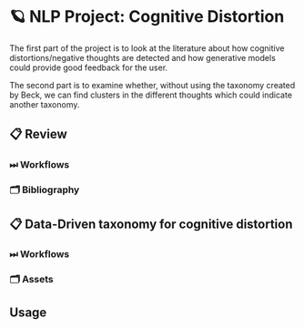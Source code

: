 # 🪐 NLP Project: Cognitive Distortion

The first part of the project is to look at the literature about how cognitive distortions/negative thoughts are detected and how generative models could provide good feedback for the user.

The second part is to examine whether, without using the taxonomy created by Beck, we can find clusters in the different thoughts which could indicate another taxonomy.

## 📋 Review

### ⏭ Workflows

### 🗂 Bibliography



## 📋 Data-Driven taxonomy for cognitive distortion

### ⏭ Workflows

### 🗂 Assets

## Usage






